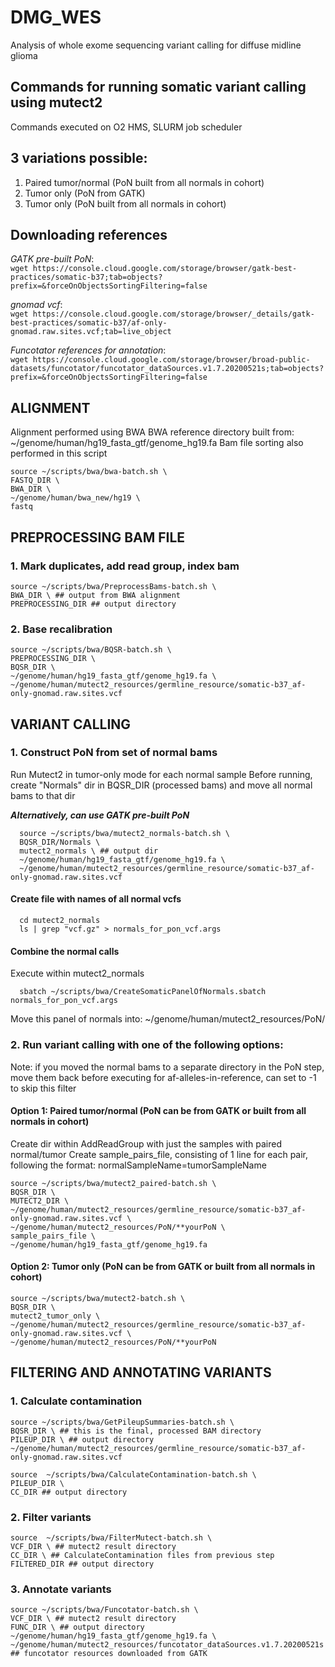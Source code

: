 # DMG_WES
Analysis of whole exome sequencing variant calling for diffuse midline glioma

## Commands for running somatic variant calling using mutect2
Commands executed on O2 HMS, SLURM job scheduler

## 3 variations possible: 
1. Paired tumor/normal (PoN built from all normals in cohort)
2. Tumor only (PoN from GATK)
3. Tumor only (PoN built from all normals in cohort)

## Downloading references
*GATK pre-built PoN*:  
      `wget https://console.cloud.google.com/storage/browser/gatk-best-practices/somatic-b37;tab=objects?prefix=&forceOnObjectsSortingFiltering=false`

*gnomad vcf*:  
      `wget https://console.cloud.google.com/storage/browser/_details/gatk-best-practices/somatic-b37/af-only-gnomad.raw.sites.vcf;tab=live_object`

*Funcotator references for annotation*:  
      `wget https://console.cloud.google.com/storage/browser/broad-public-datasets/funcotator/funcotator_dataSources.v1.7.20200521s;tab=objects?prefix=&forceOnObjectsSortingFiltering=false`


## ALIGNMENT 
Alignment performed using BWA
BWA reference directory built from: ~/genome/human/hg19_fasta_gtf/genome_hg19.fa 
Bam file sorting also performed in this script

    source ~/scripts/bwa/bwa-batch.sh \
    FASTQ_DIR \
    BWA_DIR \
    ~/genome/human/bwa_new/hg19 \
    fastq


## PREPROCESSING BAM FILE 

### 1. Mark duplicates, add read group, index bam
    source ~/scripts/bwa/PreprocessBams-batch.sh \
    BWA_DIR \ ## output from BWA alignment
    PREPROCESSING_DIR ## output directory


### 2. Base recalibration

    source ~/scripts/bwa/BQSR-batch.sh \
    PREPROCESSING_DIR \
    BQSR_DIR \
    ~/genome/human/hg19_fasta_gtf/genome_hg19.fa \
    ~/genome/human/mutect2_resources/germline_resource/somatic-b37_af-only-gnomad.raw.sites.vcf



## VARIANT CALLING


### 1. Construct PoN from set of normal bams
Run Mutect2 in tumor-only mode for each normal sample
Before running, create "Normals" dir in BQSR_DIR (processed bams) and move all normal bams to that dir

***Alternatively, can use GATK pre-built PoN***
 
	  source ~/scripts/bwa/mutect2_normals-batch.sh \
	  BQSR_DIR/Normals \
	  mutect2_normals \ ## output dir
	  ~/genome/human/hg19_fasta_gtf/genome_hg19.fa \
	  ~/genome/human/mutect2_resources/germline_resource/somatic-b37_af-only-gnomad.raw.sites.vcf	

#### Create file with names of all normal vcfs
	
	  cd mutect2_normals
	  ls | grep "vcf.gz" > normals_for_pon_vcf.args

#### Combine the normal calls
Execute within mutect2_normals
	
	  sbatch ~/scripts/bwa/CreateSomaticPanelOfNormals.sbatch normals_for_pon_vcf.args
	
Move this panel of normals into:  ~/genome/human/mutect2_resources/PoN/



### 2. Run variant calling with one of the following options:
Note: if you moved the normal bams to a separate directory in the PoN step, move them back before executing
for af-alleles-in-reference, can set to -1 to skip this filter

#### Option 1: Paired tumor/normal (PoN can be from GATK or built from all normals in cohort)
Create dir within AddReadGroup with just the samples with paired normal/tumor
Create sample_pairs_file, consisting of 1 line for each pair, following the format: normalSampleName=tumorSampleName

    source ~/scripts/bwa/mutect2_paired-batch.sh \ 
    BQSR_DIR \
    MUTECT2_DIR \
    ~/genome/human/mutect2_resources/germline_resource/somatic-b37_af-only-gnomad.raw.sites.vcf \
    ~/genome/human/mutect2_resources/PoN/**yourPoN \
    sample_pairs_file \
    ~/genome/human/hg19_fasta_gtf/genome_hg19.fa

#### Option 2: Tumor only (PoN can be from GATK or built from all normals in cohort)

    source ~/scripts/bwa/mutect2-batch.sh \
    BQSR_DIR \
    mutect2_tumor_only \
    ~/genome/human/mutect2_resources/germline_resource/somatic-b37_af-only-gnomad.raw.sites.vcf \
    ~/genome/human/mutect2_resources/PoN/**yourPoN


## FILTERING AND ANNOTATING VARIANTS 


### 1. Calculate contamination
    source ~/scripts/bwa/GetPileupSummaries-batch.sh \
    BQSR_DIR \ ## this is the final, processed BAM directory
    PILEUP_DIR \ ## output directory
    ~/genome/human/mutect2_resources/germline_resource/somatic-b37_af-only-gnomad.raw.sites.vcf

    source  ~/scripts/bwa/CalculateContamination-batch.sh \
    PILEUP_DIR \
    CC_DIR ## output directory

### 2. Filter variants
    source  ~/scripts/bwa/FilterMutect-batch.sh \
    VCF_DIR \ ## mutect2 result directory
    CC_DIR \ ## CalculateContamination files from previous step
    FILTERED_DIR ## output directory

### 3. Annotate variants
    source ~/scripts/bwa/Funcotator-batch.sh \
    VCF_DIR \ ## mutect2 result directory
    FUNC_DIR \ ## output directory
    ~/genome/human/hg19_fasta_gtf/genome_hg19.fa \
    ~/genome/human/mutect2_resources/funcotator_dataSources.v1.7.20200521s ## funcotator resources downloaded from GATK
